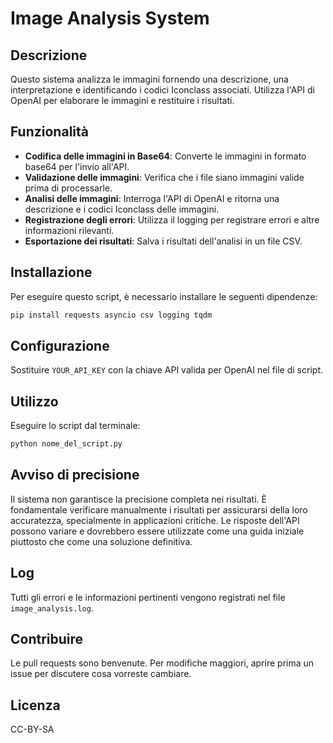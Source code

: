 
# Image Analysis System

## Descrizione
Questo sistema analizza le immagini fornendo una descrizione, una interpretazione e identificando i codici Iconclass associati. Utilizza l'API di OpenAI per elaborare le immagini e restituire i risultati.

## Funzionalità
- **Codifica delle immagini in Base64**: Converte le immagini in formato base64 per l'invio all'API.
- **Validazione delle immagini**: Verifica che i file siano immagini valide prima di processarle.
- **Analisi delle immagini**: Interroga l'API di OpenAI e ritorna una descrizione e i codici Iconclass delle immagini.
- **Registrazione degli errori**: Utilizza il logging per registrare errori e altre informazioni rilevanti.
- **Esportazione dei risultati**: Salva i risultati dell'analisi in un file CSV.

## Installazione
Per eseguire questo script, è necessario installare le seguenti dipendenze:
```bash
pip install requests asyncio csv logging tqdm
```

## Configurazione
Sostituire `YOUR_API_KEY` con la chiave API valida per OpenAI nel file di script.

## Utilizzo
Eseguire lo script dal terminale:
```bash
python nome_del_script.py
```

## Avviso di precisione
Il sistema non garantisce la precisione completa nei risultati. È fondamentale verificare manualmente i risultati per assicurarsi della loro accuratezza, specialmente in applicazioni critiche. Le risposte dell'API possono variare e dovrebbero essere utilizzate come una guida iniziale piuttosto che come una soluzione definitiva.

## Log
Tutti gli errori e le informazioni pertinenti vengono registrati nel file `image_analysis.log`.

## Contribuire
Le pull requests sono benvenute. Per modifiche maggiori, aprire prima un issue per discutere cosa vorreste cambiare.

## Licenza
CC-BY-SA
